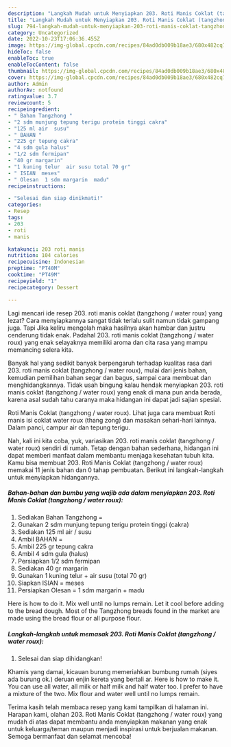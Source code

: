 ```yaml
---
description: "Langkah Mudah untuk Menyiapkan 203. Roti Manis Coklat (tangzhong / water roux) yang Sempurna, Buat Buka Puasa Lezat Sekali"
title: "Langkah Mudah untuk Menyiapkan 203. Roti Manis Coklat (tangzhong / water roux) yang Sempurna, Buat Buka Puasa Lezat Sekali"
slug: 794-langkah-mudah-untuk-menyiapkan-203-roti-manis-coklat-tangzhong-water-roux-yang-sempurna-buat-buka-puasa-lezat-sekali
category: Uncategorized
date: 2022-10-23T17:06:36.455Z
image: https://img-global.cpcdn.com/recipes/84ad0db009b18ae3/680x482cq70/203-roti-manis-coklat-tangzhong-water-roux-foto-resep-utama.jpg
hideToc: false
enableToc: true
enableTocContent: false
thumbnail: https://img-global.cpcdn.com/recipes/84ad0db009b18ae3/680x482cq70/203-roti-manis-coklat-tangzhong-water-roux-foto-resep-utama.jpg
cover: https://img-global.cpcdn.com/recipes/84ad0db009b18ae3/680x482cq70/203-roti-manis-coklat-tangzhong-water-roux-foto-resep-utama.jpg
author: Admin
authorAv: notfound
ratingvalue: 3.7
reviewcount: 5
recipeingredient:
- " Bahan Tangzhong "
- "2 sdm munjung tepung terigu protein tinggi cakra"
- "125 ml air  susu"
- " BAHAN "
- "225 gr tepung cakra"
- "4 sdm gula halus"
- "1/2 sdm fermipan"
- "40 gr margarin"
- "1 kuning telur  air susu total 70 gr"
- " ISIAN  meses"
- " Olesan  1 sdm margarin  madu"
recipeinstructions:

- "Selesai dan siap dinikmati!"
categories:
- Resep
tags:
- 203
- roti
- manis

katakunci: 203 roti manis 
nutrition: 104 calories
recipecuisine: Indonesian
preptime: "PT40M"
cooktime: "PT49M"
recipeyield: "1"
recipecategory: Dessert

---
```



Lagi mencari ide resep 203. roti manis coklat (tangzhong / water roux) yang lezat? Cara menyiapkannya sangat tidak terlalu sulit namun tidak gampang juga. Tapi Jika keliru mengolah maka hasilnya akan hambar dan justru cenderung tidak enak. Padahal 203. roti manis coklat (tangzhong / water roux) yang enak selayaknya memiliki aroma dan cita rasa yang mampu memancing selera kita.


Banyak hal yang sedikit banyak berpengaruh terhadap kualitas rasa dari 203. roti manis coklat (tangzhong / water roux), mulai dari jenis bahan, kemudian pemilihan bahan segar dan bagus, sampai cara membuat dan menghidangkannya. Tidak usah bingung kalau hendak menyiapkan 203. roti manis coklat (tangzhong / water roux) yang enak di mana pun anda berada, karena asal sudah tahu caranya maka hidangan ini dapat jadi sajian spesial.

Roti Manis Coklat (tangzhong / water roux). Lihat juga cara membuat Roti manis isi coklat water roux (thang zong) dan masakan sehari-hari lainnya. Dalam panci, campur air dan tepung terigu.


Nah, kali ini kita coba, yuk, variasikan 203. roti manis coklat (tangzhong / water roux) sendiri di rumah. Tetap dengan bahan sederhana, hidangan ini dapat memberi manfaat dalam membantu menjaga kesehatan tubuh kita. Kamu bisa membuat 203. Roti Manis Coklat (tangzhong / water roux) memakai 11 jenis bahan dan 0 tahap pembuatan. Berikut ini langkah-langkah untuk menyiapkan hidangannya.

<!--inarticleads1-->

##### Bahan-bahan dan bumbu yang wajib ada dalam menyiapkan 203. Roti Manis Coklat (tangzhong / water roux):

1. Sediakan  Bahan Tangzhong =
1. Gunakan 2 sdm munjung tepung terigu protein tinggi (cakra)
1. Sediakan 125 ml air / susu
1. Ambil  BAHAN =
1. Ambil 225 gr tepung cakra
1. Ambil 4 sdm gula (halus)
1. Persiapkan 1/2 sdm fermipan
1. Sediakan 40 gr margarin
1. Gunakan 1 kuning telur + air susu (total 70 gr)
1. Siapkan  ISIAN = meses
1. Persiapkan  Olesan = 1 sdm margarin + madu


Here is how to do it. Mix well until no lumps remain. Let it cool before adding to the bread dough. Most of the Tangzhong breads found in the market are made using the bread flour or all purpose flour. 

<!--inarticleads2-->

##### Langkah-langkah untuk memasak 203. Roti Manis Coklat (tangzhong / water roux):


1. Selesai dan siap dihidangkan!

Khamis yang damai, kicauan burung memeriahkan bumbung rumah (siyes ada burung ok.) deruan enjin kereta yang bertali ar. Here is how to make it. You can use all water, all milk or half milk and half water too. I prefer to have a mixture of the two. Mix flour and water well until no lumps remain. 

Terima kasih telah membaca resep yang kami tampilkan di halaman ini. Harapan kami, olahan 203. Roti Manis Coklat (tangzhong / water roux) yang mudah di atas dapat membantu anda menyiapkan makanan yang enak untuk keluarga/teman maupun menjadi inspirasi untuk berjualan makanan. Semoga bermanfaat dan selamat mencoba!
